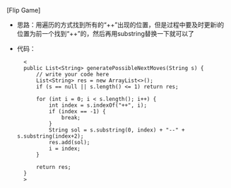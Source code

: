 [Flip Game]

* 思路：用遍历的方式找到所有的“++”出现的位置，但是过程中要及时更新i的位置为前一个找到“++”的，然后再用substring替换一下就可以了
* 代码：

        <
        public List<String> generatePossibleNextMoves(String s) {
            // write your code here
            List<String> res = new ArrayList<>();
            if (s == null || s.length() <= 1) return res;
            
            for (int i = 0; i < s.length(); i++) {
                int index = s.indexOf("++", i);
                if (index == -1) {
                    break;
                }
                String sol = s.substring(0, index) + "--" + s.substring(index+2);
                res.add(sol);
                i = index;
            }
            
            return res;
        }
        >